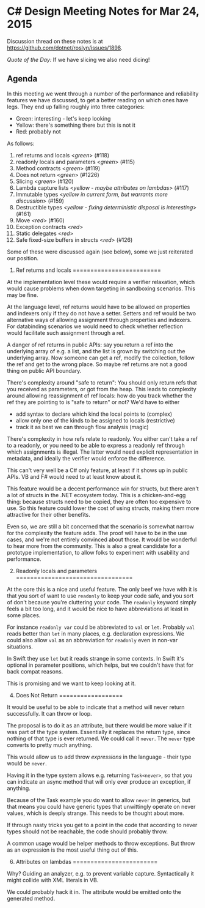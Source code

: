 C# Design Meeting Notes for Mar 24, 2015
========================================

Discussion thread on these notes is at https://github.com/dotnet/roslyn/issues/1898.

*Quote of the Day:* If we have slicing we also need dicing!


Agenda
------

In this meeting we went through a number of the performance and reliability features we have discussed, to get a better reading on which ones have legs. They end up falling roughly into three categories:

* Green: interesting - let's keep looking
* Yellow: there's something there but this is not it
* Red: probably not

As follows:

1. ref returns and locals <*green*> (#118)
2. readonly locals and parameters <*green*> (#115)
3. Method contracts <*green*> (#119)
4. Does not return <*green*> (#1226)
5. Slicing <*green*> (#120)
6. Lambda capture lists <*yellow - maybe attributes on lambdas*> (#117)
7. Immutable types <*yellow in current form, but warrants more discussion*> (#159)
8. Destructible types <*yellow - fixing deterministic disposal is interesting*> (#161)
9. Move <*red*> (#160)
10. Exception contracts <*red*>
11. Static delegates <*red*>
12. Safe fixed-size buffers in structs <*red*> (#126)

Some of these were discussed again (see below), some we just reiterated our position.



1. Ref returns and locals
=========================

At the implementation level these would require a verifier relaxation, which would cause problems when down targeting in sandboxing scenarios. This may be fine.

At the language level, ref returns would have to be allowed on properties and indexers only if they do not have a setter. Setters and ref would be two alternative ways of allowing assignment through properties and indexers. For databinding scenarios we would need to check whether reflection would facilitate such assignment through a ref.

A danger of ref returns in public APIs: say you return a ref into the underlying array of e.g. a list, and the list is grown by switching out the underlying array. Now someone can get a ref, modify the collection, follow the ref and get to the wrong place. So maybe ref returns are not a good thing on public API boundary.

There's complexity around "safe to return": You should only return refs that you received as parameters, or got from the heap. This leads to complexity around allowing reassignment of ref locals: how do you track whether the ref they are pointing to is "safe to return" or not? We'd have to either

* add syntax to declare which kind the local points to (complex)
* allow only one of the kinds to be assigned to locals (restrictive)
* track it as best we can through flow analysis (magic) 

There's complexity in how refs relate to readonly. You either can't take a ref to a readonly, or you need to be able to express a readonly ref through which assignments is illegal. The latter would need explicit representation in metadata, and ideally the verifier would enforce the difference.

This can't very well be a C# only feature, at least if it shows up in public APIs. VB and F# would need to at least know about it.

This feature would be a decent performance win for structs, but there aren't a lot of structs in the .NET ecosystem today. This is a chicken-and-egg thing: because structs need to be copied, they are often too expensive to use. So this feature could lower the cost of using structs, making them more attractive for their other benefits.

Even so, we are still a bit concerned that the scenario is somewhat narrow for the complexity the feature adds. The proof will have to be in the use cases, and we're not entirely convinced about those. It would be wonderful to hear more from the community. This is also a great candidate for a prototype implementation, to allow folks to experiment with usability and performance.



2. Readonly locals and parameters
=================================

At the core this is a nice and useful feature. The only beef we have with it is that you sort of want to use `readonly` to keep your code safe, and you sort of don't because you're cluttering your code. The `readonly` keyword simply feels a bit too long, and it would be nice to have abbreviations at least in some places. 

For instance `readonly var` could be abbreviated to `val` or `let`. Probably `val` reads better than `let` in many places, e.g. declaration expressions. We could also allow `val` as an abbreviation for `readonly` even in non-var situations. 

In Swift they use `let` but it reads strange in some contexts. In Swift it's optional in parameter positions, which helps, but we couldn't have that for back compat reasons.

This is promising and we want to keep looking at it.



4. Does Not Return
==================

It would be useful to be able to indicate that a method will never return successfully. It can throw or loop.

The proposal is to do it as an attribute, but there would be more value if it was part of the type system. Essentially it replaces the return type, since nothing of that type is ever returned. We could call it `never`. The `never` type converts to pretty much anything.

This would allow us to add throw *expressions* in the language - their type would be `never`.

Having it in the type system allows e.g. returning `Task<never>`, so that you can indicate an async method that will only ever produce an exception, if anything.

Because of the Task example you do want to allow `never` in generics, but that means you could have generic types that unwittingly operate on never values, which is deeply strange. This needs to be thought about more.

If through nasty tricks you get to a point in the code that according to never types should not be reachable, the code should probably throw.

A common usage would be helper methods to throw exceptions. But throw as an expression is the most useful thing out of this.

 

6. Attributes on lambdas
========================

Why? Guiding an analyzer, e.g. to prevent variable capture. Syntactically it might collide with XML literals in VB.

We could probably hack it in. The attribute would be emitted onto the generated method.

